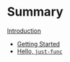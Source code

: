 # Summary

[Introduction](./0.0.0-introduction.md)

- [Getting Started](./getting-started.md)
- [Hello, `just-func`](./hello-just-func.md)
